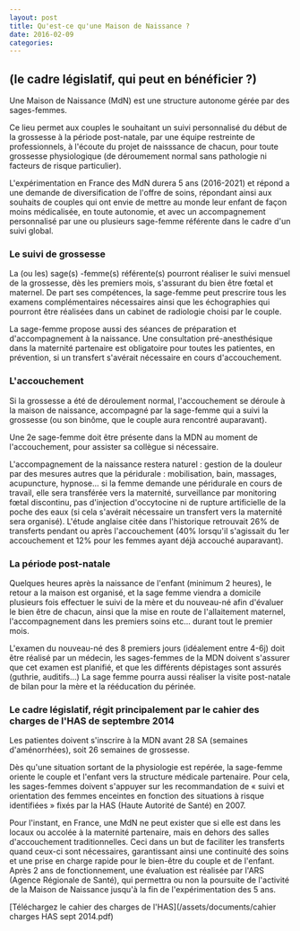 ```yaml
---
layout: post
title: Qu'est-ce qu'une Maison de Naissance ?
date: 2016-02-09
categories:
---
```


## (le cadre législatif, qui peut en bénéficier ?)

Une Maison de Naissance (MdN) est une structure autonome gérée par des sages-femmes.

Ce lieu permet aux couples le souhaitant un suivi personnalisé du début de la grossesse à la période
post-natale, par une équipe restreinte de professionnels, à l'écoute du projet de naisssance de
chacun, pour toute grossesse physiologique (de déroumement normal sans pathologie ni facteurs de
risque particulier).

L'expérimentation en France des MdN durera 5 ans (2016-2021) et répond a une demande de
diversification de l'offre de soins, répondant ainsi aux souhaits de couples qui ont envie de mettre au
monde leur enfant de façon moins médicalisée, en toute autonomie, et avec un accompagnement
personnalisé par une ou plusieurs sage-femme référente dans le cadre d'un suivi global.

### Le suivi de grossesse

La (ou les) sage(s) -femme(s) référente(s) pourront réaliser le suivi mensuel de la grossesse, dès les
premiers mois, s'assurant du bien être fœtal et maternel. De part ses compétences, la sage-femme
peut prescrire tous les examens complémentaires nécessaires ainsi que les échographies qui
pourront être réalisées dans un cabinet de radiologie choisi par le couple.

La sage-femme propose aussi des séances de préparation et d'accompagnement à la naissance.
Une consultation pré-anesthésique dans la maternité partenaire est obligatoire pour toutes les
patientes, en prévention, si un transfert s'avérait nécessaire en cours d'accouchement.

### L'accouchement

Si la grossesse a été de déroulement normal, l'accouchement se déroule à la maison de naissance,
accompagné par la sage-femme qui a suivi la grossesse (ou son binôme, que le couple aura
rencontré auparavant).

Une 2e sage-femme doit être présente dans la MDN au moment de l'accouchement, pour assister sa
collègue si nécessaire.

L'accompagnement de la naissance restera naturel : gestion de la douleur par des mesures autres que
la péridurale : mobilisation, bain, massages, acupuncture, hypnose... si la femme demande une
péridurale en cours de travail, elle sera transférée vers la maternité, surveillance par monitoring
fœtal discontinu, pas d'injection d'occytocine ni de rupture artificielle de la poche des eaux (si cela
s'avérait nécessaire un transfert vers la maternité sera organisé).
L'étude anglaise citée dans l'historique retrouvait 26% de transferts pendant ou après
l'accouchement (40% lorsqu'il s'agissait du 1er accouchement et 12% pour les femmes ayant déjà
accouché auparavant).

### La période post-natale

Quelques heures après la naissance de l'enfant (minimum 2 heures), le retour a la maison est
organisé, et la sage femme viendra a domicile plusieurs fois effectuer le suivi de la mère et du
nouveau-né afin d'évaluer le bien être de chacun, ainsi que la mise en route de l'allaitement
maternel, l'accompagnement dans les premiers soins etc... durant tout le premier mois.

L'examen du nouveau-né des 8 premiers jours (idéalement entre 4-6j) doit être réalisé par un
médecin, les sages-femmes de la MDN doivent s'assurer que cet examen est planifié, et que les
différents dépistages sont assurés (guthrie, auditifs...)
La sage femme pourra aussi réaliser la visite post-natale de bilan pour la mère et la rééducation du
périnée.

### Le cadre législatif, régit principalement par le cahier des charges de l'HAS de septembre 2014

Les patientes doivent s'inscrire à la MDN avant 28 SA (semaines d'aménorrhées), soit 26 semaines
de grossesse.

Dès qu'une situation sortant de la physiologie est repérée, la sage-femme oriente le couple et
l'enfant vers la structure médicale partenaire. Pour cela, les sages-femmes doivent s'appuyer sur les
recommandation de « suivi et orientation des femmes enceintes en fonction des situations à risque
identifiées » fixés par la HAS (Haute Autorité de Santé) en 2007.

Pour l'instant, en France, une MdN ne peut exister que si elle est dans les locaux ou accolée à la
maternité partenaire, mais en dehors des salles d'accouchement traditionnelles. Ceci dans un but de
faciliter les transferts quand ceux-ci sont nécessaires, garantissant ainsi une continuité des soins et
une prise en charge rapide pour le bien-être du couple et de l'enfant.
Après 2 ans de fonctionnement, une évaluation est réalisée par l'ARS (Agence Régionale de Santé),
qui permettra ou non la poursuite de l'activité de la Maison de Naissance jusqu'à la fin de
l'expérimentation des 5 ans.

[Téléchargez le cahier des charges de l'HAS](/assets/documents/cahier charges HAS sept 2014.pdf)
